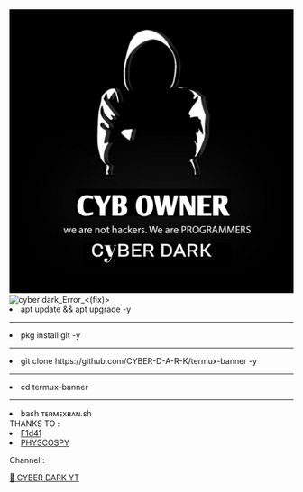 <img src="https://github.com/CYBER-D-A-R-K/termux-banner/blob/Main/20220613_225259.jpg" alt="CYBER-D-A-R-K">
<img src="https://camo.githubusercontent.com/71b837571c48af3aa60a73dbc9d5936aa359d78efbfa8a6743cbbbc16b80ef4d/68747470733a2f2f63646e2e646973636f72646170702e636f6d2f6174746163686d656e74732f3830353930323039333930363630383138362f3830353931333937323533353539303932322f74656e6f722e676966" alt="cyber dark_Error_<(fix)>">

<li>apt update && apt upgrade -y</li> <!-- cyber dark -->
<hr>
<li>pkg install git -y</li> <!-- cyber dark -->
<hr>
<li>git clone https://github.com/CYBER-D-A-R-K/termux-banner -y</li> <!-- cyber dark -->
<hr>
<li>cd termux-banner </li> <!-- cyber dark -->
<hr>
<li>bash ᴛᴇʀᴍᴇxʙᴀɴ.sh </li> <!-- cyber dark -->
THANKS TO :

<li><a href="https://github.com/F1d41">F1d41</a></li>
<li><a href="https://github.com/PHYSCOSPY">PHYSCOSPY</a></li>

Channel :

<a href="https://youtube.com/channel/UCKZ96oQF2l_2csD4rDtwY-g">🚫 CYBER DARK YT</a>
